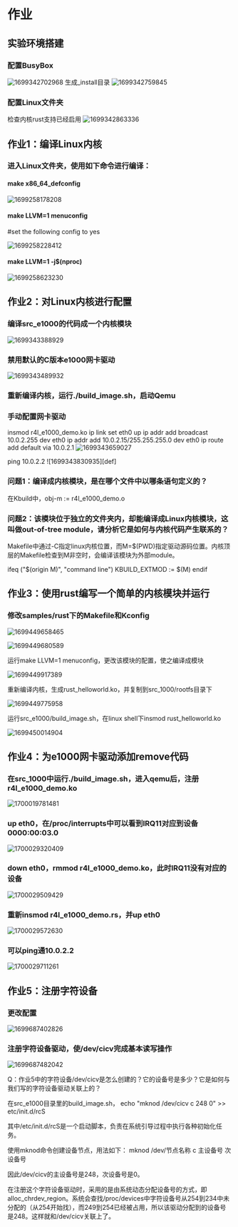 # 作业

## 实验环境搭建

### 配置BusyBox

![1699342702968](image/homework/1699342702968.png)
生成_install目录
![1699342759845](image/homework/1699342759845.png)

### 配置Linux文件夹

检查内核rust支持已经启用
![1699342863336](image/homework/1699342863336.png)

## 作业1：编译Linux内核

### 进入Linux文件夹，使用如下命令进行编译：

#### make x86_64_defconfig

![1699258178208](image/homework/1699258178208.png)

#### make LLVM=1 menuconfig

#set the following config to yes

![1699258228412](image/homework/1699258228412.png)

#### make LLVM=1 -j$(nproc)

![1699258623230](image/homework/1699258623230.png)

## 作业2：对Linux内核进行配置

### 编译src_e1000的代码成一个内核模块

![1699343388929](image/homework/1699343388929.png)

### 禁用默认的C版本e1000网卡驱动

![1699343489932](image/homework/1699343489932.png)

### 重新编译内核，运行./build_image.sh，启动Qemu

### 手动配置网卡驱动

insmod r4l_e1000_demo.ko
ip link set eth0 up
ip addr add broadcast 10.0.2.255 dev eth0
ip addr add 10.0.2.15/255.255.255.0 dev eth0
ip route add default via 10.0.2.1
![1699343659027](image/homework/1699343659027.png)

ping 10.0.2.2
![1699343830935][def]

### 问题1：编译成内核模块，是在哪个文件中以哪条语句定义的？

在Kbuild中，obj-m := r4l_e1000_demo.o

### 问题2：该模块位于独立的文件夹内，却能编译成Linux内核模块，这叫做out-of-tree module，请分析它是如何与内核代码产生联系的？

Makefile中通过-C指定linux内核位置，而M=$(PWD)指定驱动源码位置。内核顶层的Makefile检查到M非空时，会编译该模块为外部module。

ifeq ("$(origin M)", "command line")
  KBUILD_EXTMOD := $(M)
endif

## 作业3：使用rust编写一个简单的内核模块并运行

### 修改samples/rust下的Makefile和Kconfig

![1699449658465](image/homework/1699449658465.png)

![1699449680589](image/homework/1699449680589.png)

运行make LLVM=1 menuconfig，更改该模块的配置，使之编译成模块

![1699449917389](image/homework/1699449917389.png)

重新编译内核，生成rust_helloworld.ko，并复制到src_1000/rootfs目录下

![1699449775958](image/homework/1699449775958.png)

运行src_e1000/build_image.sh，在linux shell下insmod rust_helloworld.ko

![1699450014904](image/homework/1699450014904.png)

## 作业4：为e1000网卡驱动添加remove代码

### 在src_1000中运行./build_image.sh，进入qemu后，注册r4l_e1000_demo.ko

![1700019781481](image/homework/1700019781481.png)

### up eth0，在/proc/interrupts中可以看到IRQ11对应到设备0000:00:03.0

![1700029320409](image/homework/1700029320409.png)

### down eth0，rmmod r4l_e1000_demo.ko，此时IRQ11没有对应的设备

![1700029509429](image/homework/1700029509429.png)

### 重新insmod r4l_e1000_demo.rs，并up eth0

![1700029572630](image/homework/1700029572630.png)

### 可以ping通10.0.2.2

![1700029711261](image/homework/1700029711261.png)

## 作业5：注册字符设备

### 更改配置

![1699687402826](image/homework/1699687402826.png)

### 注册字符设备驱动，使/dev/cicv完成基本读写操作

![1699687482042](image/homework/1699687482042.png)

Q：作业5中的字符设备/dev/cicv是怎么创建的？它的设备号是多少？它是如何与我们写的字符设备驱动关联上的？

在src_e1000目录里的build_image.sh，
echo "mknod /dev/cicv c 248 0" >> etc/init.d/rcS

其中/etc/init.d/rcS是一个启动脚本，负责在系统引导过程中执行各种初始化任务。

使用mknod命令创建设备节点，用法如下：
mknod /dev/节点名称 c 主设备号 次设备号

因此/dev/cicv的主设备号是248，次设备号是0。

在注册这个字符设备驱动时，采用的是由系统动态分配设备号的方式，即alloc_chrdev_region。系统会查找/proc/devices中字符设备号从254到234中未分配的（从254开始找），而249到254已经被占用，所以该驱动分配到的设备号是248。这样就和/dev/cicv关联上了。
